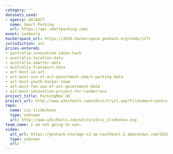 ```yaml
---
category: ''
datasets_used:
- agency: DATAACT
  name: Smart Parking
  url: https://api.smartparking.com/
event: canberra
hackerspace_url: https://2016.hackerspace.govhack.org/node/1171
jurisdiction: act
prizes-entered:
- australia-innovative-ideas-hack
- australia-location-data
- australia-smarter-data
- australia-transport-data
- act-best-in-act
- act-best-use-of-act-government-smart-parking-data
- act-best-youth-hacker-team
- act-most-fun-use-of-act-government-data
- act-most-innovative-project-for-canberrans
project_title: ParkingMon GO
project_url: http://www.w3schools.com/w3css/tryit.asp?filename=tryw3css_slideshow_self
repo:
  name: css slideshows
  type: unknown
  url: http://www.w3schools.com/w3css/w3css_slideshow.asp
team_name: I am not going to win.
video:
  alt_url: https://govhack-storage.s3-ap-southeast-2.amazonaws.com/2016/GovHack.mp4
  type: unknown
  url: ''
---
```



